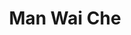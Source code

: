 ---
layout    : default
bodyid    : "alumni"
bodyclass : "content"
year      : 2015

title       : Man Wai Che
photo       : "manwai.jpg"
occupation  : "Musician"

links:
 - icon     : "fa-facebook"
   url      : "https://www.facebook.com/man.w.che"
 - icon     : "fa-twitter"
   url      : ""
 - icon     : "fa-linkedin"
   url      : ""
 - icon     : "fa-instagram"
   url      : ""
 - icon     : "fa-soundcloud"
   url      : ""
 - icon     : "fa-vimeo-square"
   url      : ""
 - icon     : "fa-github"
   url      : ""
 - icon     : "fa-tumblr"
   url      : ""
 - icon     : "fa-globe"
   url      : "http://www.sonderous.com/"
---
